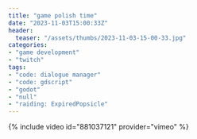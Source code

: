 ```yaml
---
title: "game polish time"
date: "2023-11-03T15:00:33Z"
header:
  teaser: "/assets/thumbs/2023-11-03-15-00-33.jpg"
categories:
- "game development"
- "twitch"
tags:
- "code: dialogue manager"
- "code: gdscript"
- "godot"
- "null"
- "raiding: ExpiredPopsicle"
---
```

{% include video id="881037121" provider="vimeo" %}
